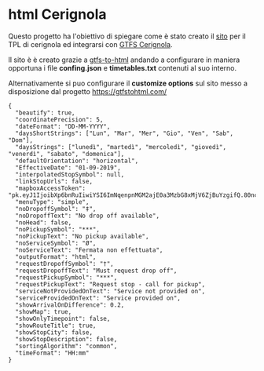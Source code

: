 # html Cerignola

Questo progetto ha l'obiettivo di spiegare come è stato creato il [sito](https://mzzntn.github.io) per il TPL di cerignola ed integrarsi con [GTFS Cerignola](https://github.com/mzzntn/GTFS_Cerignola).

Il sito è è creato grazie a [gtfs-to-html](https://github.com/blinktaginc/gtfs-to-html) andando a configurare in maniera opportuna i file  **confing.json** e **timetables.txt** contenuti al suo interno.

Alternativamente si puo configurare il **customize options** sul sito messo a disposizione dal progetto https://gtfstohtml.com/

    {
      "beautify": true,
      "coordinatePrecision": 5,
      "dateFormat": "DD-MM-YYYY",
      "daysShortStrings": ["Lun", "Mar", "Mer", "Gio", "Ven", "Sab", "Dom"],
      "daysStrings": ["lunedì", "martedì", "mercoledì", "giovedì", "venerdì", "sabato", "domenica"],
      "defaultOrientation": "horizontal",
      "EffectiveDate": "01-09-2019",
      "interpolatedStopSymbol": null,
      "linkStopUrls": false,
      "mapboxAccessToken": "pk.eyJ1IjoibXp6bnRuIiwiYSI6ImNqenpnMGM2ajE0a3MzbG8xMjV6ZjBuYzgifQ.80nc_zq59i5m2crvztv0Yw",
      "menuType": "simple",
      "noDropoffSymbol": "‡",
      "noDropoffText": "No drop off available",
      "noHead": false,
      "noPickupSymbol": "***",
      "noPickupText": "No pickup available",
      "noServiceSymbol": "Ø",
      "noServiceText": "Fermata non effettuata",
      "outputFormat": "html",
      "requestDropoffSymbol": "†",
      "requestDropoffText": "Must request drop off",
      "requestPickupSymbol": "***",
      "requestPickupText": "Request stop - call for pickup",
      "serviceNotProvidedOnText": "Service not provided on",
      "serviceProvidedOnText": "Service provided on",
      "showArrivalOnDifference": 0.2,
      "showMap": true,
      "showOnlyTimepoint": false,
      "showRouteTitle": true,
      "showStopCity": false,
      "showStopDescription": false,
      "sortingAlgorithm": "common",
      "timeFormat": "HH:mm"
    }
